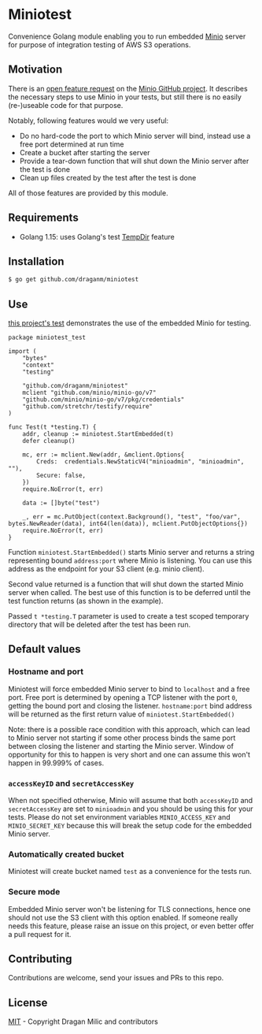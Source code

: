 # Miniotest

Convenience Golang module enabling you to run embedded [Minio](https://min.io/) server for purpose of integration testing of AWS S3 operations.

## Motivation

There is an [open feature request](https://github.com/minio/minio/issues/5146) on the [Minio GitHub project](https://github.com/minio/minio).
It describes the necessary steps to use Minio in your tests, but still there is no easily (re-)useable code for that purpose.

Notably, following features would we very useful:
- Do no hard-code the port to which Minio server will bind, instead use a free port determined at run time
- Create a bucket after starting the server
- Provide a tear-down function that will shut down the Minio server after the test is done
- Clean up files created by the test after the test is done

All of those features are provided by this module.

## Requirements

- Golang 1.15: uses Golang's test [TempDir](https://golang.org/pkg/testing/#T.TempDir) feature

## Installation

```bash
$ go get github.com/draganm/miniotest

```

## Use
[this project's test](./miniotest_test.go) demonstrates the use of the embedded Minio for testing.

```golang
package miniotest_test

import (
	"bytes"
	"context"
	"testing"

	"github.com/draganm/miniotest"
	mclient "github.com/minio/minio-go/v7"
	"github.com/minio/minio-go/v7/pkg/credentials"
	"github.com/stretchr/testify/require"
)

func Test(t *testing.T) {
	addr, cleanup := miniotest.StartEmbedded(t)
	defer cleanup()

	mc, err := mclient.New(addr, &mclient.Options{
		Creds:  credentials.NewStaticV4("minioadmin", "minioadmin", ""),
		Secure: false,
	})
	require.NoError(t, err)

	data := []byte("test")

	_, err = mc.PutObject(context.Background(), "test", "foo/var", bytes.NewReader(data), int64(len(data)), mclient.PutObjectOptions{})
	require.NoError(t, err)
}

```

Function `miniotest.StartEmbedded()` starts Minio server and returns a string representing bound `address:port` where Minio is listening.
You can use this address as the endpoint for your S3 client (e.g. minio client).

Second value returned is a function that will shut down the started Minio server when called.
The best use of this function is to be deferred until the test function returns (as shown in the example).

Passed `t *testing.T` parameter is used to create a test scoped temporary directory that will be deleted after the test has been run.

## Default values

### Hostname and port

Miniotest will force embedded Minio server to bind to `localhost` and a free port.
Free port is determined by opening a TCP listener with the port `0`, getting the bound port and closing the listener.
`hostname:port` bind address will be returned as the first return value of `miniotest.StartEmbedded()`

Note: there is a possible race condition with this approach, which can lead to Minio server not starting if some other process binds the same port between closing the listener and starting the Minio server.
Window of opportunity for this to happen is very short and one can assume this won't happen in 99.999% of cases.

### `accessKeyID` and `secretAccessKey`

When not specified otherwise, Minio will assume that both `accessKeyID` and `secretAccessKey` are set to `minioadmin` and you should be using this for your tests.
Please do not set environment variables `MINIO_ACCESS_KEY` and `MINIO_SECRET_KEY` because this will break the setup code for the embedded Minio server.


### Automatically created bucket

Miniotest will create bucket named `test` as a convenience for the tests run.

### Secure mode

Embedded Minio server won't be listening for TLS connections, hence one should not use the S3 client with this option enabled.
If someone really needs this feature, please raise an issue on this project, or even better offer a pull request for it.

## Contributing

Contributions are welcome, send your issues and PRs to this repo.

## License

[MIT](LICENSE) - Copyright Dragan Milic and contributors
